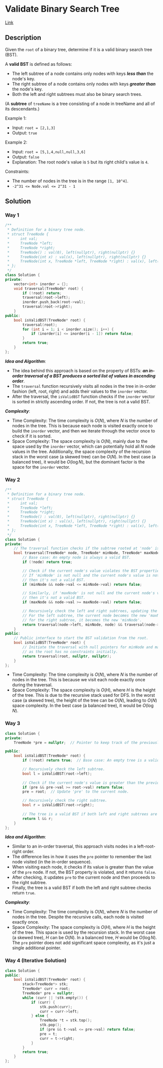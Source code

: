 # Validate Binary Search Tree

[Link](https://leetcode.com/problems/validate-binary-search-tree/description/)

## Description

Given the `root` of a binary tree, determine if it is a valid binary search tree (BST).

A **valid BST** is defined as follows:

- The left subtree of a node contains only nodes with keys ***less than*** the node's key.
- The right subtree of a node contains only nodes with keys ***greater than*** the node's key.
- Both the left and right subtrees must also be binary search trees.

(A **subtree** of `treeName` is a tree consisting of a node in treeName and all of its descendants.)

Example 1:

- Input: `root = [2,1,3]`
- Output: `true`

Example 2:

- Input: `root = [5,1,4,null,null,3,6]`
- Output: `false`
- Explanation: The root node's value is `5` but its right child's value is `4`.

Constraints:

- The number of nodes in the tree is in the range `[1, 10^4]`.
- `-2^31 <= Node.val <= 2^31 - 1`

## Solution

### Way 1

```C++
/**
 * Definition for a binary tree node.
 * struct TreeNode {
 *     int val;
 *     TreeNode *left;
 *     TreeNode *right;
 *     TreeNode() : val(0), left(nullptr), right(nullptr) {}
 *     TreeNode(int x) : val(x), left(nullptr), right(nullptr) {}
 *     TreeNode(int x, TreeNode *left, TreeNode *right) : val(x), left(left), right(right) {}
 * };
 */
class Solution {
private:
    vector<int> inorder = {};
    void traversal(TreeNode* root) {
        if (!root) return;
        traversal(root->left);
        inorder.push_back(root->val);
        traversal(root->right);
    }
public:
    bool isValidBST(TreeNode* root) {
        traversal(root);
        for (int i = 1; i < inorder.size(); i++) {
            if (inorder[i] <= inorder[i - 1]) return false;
        }
        return true;
    }
};
```

***Idea and Algorithm***:

- The idea behind this approach is based on the property of BSTs: ***an in-order traversal of a BST produces a sorted list of values in ascending order***.
- The `traversal` function recursively visits all nodes in the tree in in-order fashion (left, root, right) and adds their values to the `inorder` vector.
- After the traversal, the `isValidBST` function checks if the `inorder` vector is sorted in strictly ascending order. If not, the tree is not a valid BST.

***Complexity***:

- Time Complexity: The time complexity is $O(N)$, where $N$ is the number of nodes in the tree. This is because each node is visited exactly once to build the `inorder` vector, and then we iterate through the vector once to check if it is sorted.
- Space Complexity: The space complexity is $O(N)$, mainly due to the space used by the `inorder` vector, which can potentially hold all $N$ node values in the tree. Additionally, the space complexity of the recursion stack in the worst case (a skewed tree) can be $O(N)$. In the best case (a balanced tree), it would be $O(\log N)$, but the dominant factor is the space for the `inorder` vector.

### Way 2

```C++
/**
 * Definition for a binary tree node.
 * struct TreeNode {
 *     int val;
 *     TreeNode *left;
 *     TreeNode *right;
 *     TreeNode() : val(0), left(nullptr), right(nullptr) {}
 *     TreeNode(int x) : val(x), left(nullptr), right(nullptr) {}
 *     TreeNode(int x, TreeNode *left, TreeNode *right) : val(x), left(left), right(right) {}
 * };
 */
class Solution {
private:
    // The traversal function checks if the subtree rooted at 'node' is a valid BST.
    bool traversal(TreeNode* node, TreeNode* minNode, TreeNode* maxNode) {
        // Base case: An empty node is always a valid BST.
        if (!node) return true;

        // Check if the current node's value violates the BST properties.
        // If 'minNode' is not null and the current node's value is not greater than 'minNode',
        // then it's not a valid BST.
        if (minNode && node->val <= minNode->val) return false;

        // Similarly, if 'maxNode' is not null and the current node's value is not less than 'maxNode',
        // then it's not a valid BST.
        if (maxNode && node->val >= maxNode->val) return false;

        // Recursively check the left and right subtrees, updating the constraints.
        // For the left subtree, the current node becomes the new 'maxNode', and
        // for the right subtree, it becomes the new 'minNode'.
        return traversal(node->left, minNode, node) && traversal(node->right, node, maxNode);
    }
public:
    // Public interface to start the BST validation from the root.
    bool isValidBST(TreeNode* root) {
        // Initiate the traversal with null pointers for minNode and maxNode,
        // as the root has no constraints initially.
        return traversal(root, nullptr, nullptr);
    }
};
```

- Time Complexity: The time complexity is $O(N)$, where $N$ is the number of nodes in the tree. This is because we visit each node exactly once during the traversal.
- Space Complexity: The space complexity is $O(H)$, where $H$ is the height of the tree. This is due to the recursive stack used for DFS. In the worst case (a skewed tree), the height of the tree can be $O(N)$, leading to $O(N)$ space complexity. In the best case (a balanced tree), it would be $O(\log N)$.

### Way 3

```C++
class Solution {
private:
    TreeNode *pre = nullptr;  // Pointer to keep track of the previously visited node in in-order traversal.

public:
    bool isValidBST(TreeNode* root) {
        if (!root) return true;  // Base case: An empty tree is a valid BST.

        // Recursively check the left subtree.
        bool l = isValidBST(root->left);
        
        // Check if the current node's value is greater than the previous node's value.
        if (pre && pre->val >= root->val) return false;
        pre = root;  // Update 'pre' to the current node.

        // Recursively check the right subtree.
        bool r = isValidBST(root->right);
        
        // The tree is a valid BST if both left and right subtrees are valid BSTs.
        return l && r;
    }
};
```

***Idea and Algorithm***:

- Similar to an in-order traversal, this approach visits nodes in a left-root-right order.
- The difference lies in how it uses the `pre` pointer to remember the last node visited (in the in-order sequence).
- When visiting each node, it checks if its value is greater than the value of the `pre` node. If not, the BST property is violated, and it returns `false`.
- After checking, it updates `pre` to the current node and then proceeds to the right subtree.
- Finally, the tree is a valid BST if both the left and right subtree checks return `true`.

***Complexity***:

- Time Complexity: The time complexity is $O(N)$, where $N$ is the number of nodes in the tree. Despite the recursive calls, each node is visited exactly once.
- Space Complexity: The space complexity is $O(H)$, where $H$ is the height of the tree. This space is used by the recursion stack. In the worst case (a skewed tree), $H$ can be $O(N)$. In a balanced tree, $H$ would be $O(\log N)$. The `pre` pointer does not add significant space complexity, as it's just a single additional pointer.

### Way 4 (Iterative Solution)

```C++
class Solution {
public:
    bool isValidBST(TreeNode* root) {
        stack<TreeNode*> stk;
        TreeNode* curr = root;
        TreeNode* pre = nullptr;
        while (curr || !stk.empty()) {
            if (curr) {
                stk.push(curr);
                curr = curr->left;
            } else {
                TreeNode *t = stk.top();
                stk.pop();
                if (pre && t->val <= pre->val) return false;
                pre = t;
                curr = t->right;
            }
        }
        return true;
    }
};
```

